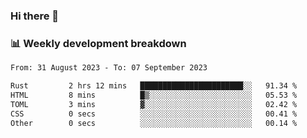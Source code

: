 ### Hi there 👋

### 📊 Weekly development breakdown
<!--START_SECTION:waka-->

```txt
From: 31 August 2023 - To: 07 September 2023

Rust         2 hrs 12 mins   ███████████████████████░░   91.34 %
HTML         8 mins          █▒░░░░░░░░░░░░░░░░░░░░░░░   05.53 %
TOML         3 mins          ▓░░░░░░░░░░░░░░░░░░░░░░░░   02.42 %
CSS          0 secs          ░░░░░░░░░░░░░░░░░░░░░░░░░   00.41 %
Other        0 secs          ░░░░░░░░░░░░░░░░░░░░░░░░░   00.14 %
```

<!--END_SECTION:waka-->
